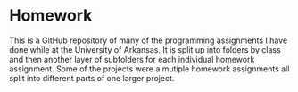 # Homework
This is a GitHub repository of many of the programming assignments I have done while at the University of Arkansas. It is split up into folders by class and then another layer of subfolders for each individual homework assignment. Some of the projects were a mutiple homework assignments all split into different parts of one larger project.
